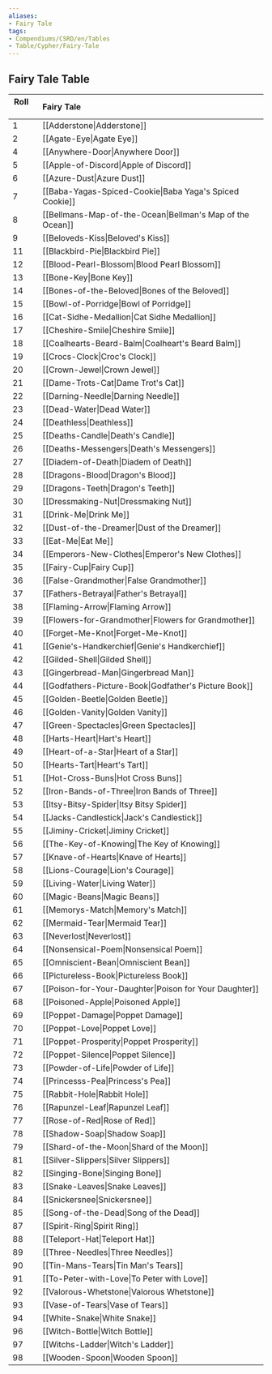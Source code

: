 ```yaml
---
aliases:
- Fairy Tale
tags:
- Compendiums/CSRD/en/Tables
- Table/Cypher/Fairy-Tale
---
```


## Fairy Tale Table
|  Roll &nbsp; &nbsp; | Fairy Tale  |
| ------------- | :----------- |
| 1 | [[Adderstone\|Adderstone]] |
| 2 | [[Agate-Eye\|Agate Eye]] |
| 4 | [[Anywhere-Door\|Anywhere Door]] |
| 5 | [[Apple-of-Discord\|Apple of Discord]] |
| 6 | [[Azure-Dust\|Azure Dust]] |
| 7 | [[Baba-Yagas-Spiced-Cookie\|Baba Yaga's Spiced Cookie]] |
| 8 | [[Bellmans-Map-of-the-Ocean\|Bellman's Map of the Ocean]] |
| 9 | [[Beloveds-Kiss\|Beloved's Kiss]] |
| 11 | [[Blackbird-Pie\|Blackbird Pie]] |
| 12 | [[Blood-Pearl-Blossom\|Blood Pearl Blossom]] |
| 13 | [[Bone-Key\|Bone Key]] |
| 14 | [[Bones-of-the-Beloved\|Bones of the Beloved]] |
| 15 | [[Bowl-of-Porridge\|Bowl of Porridge]] |
| 16 | [[Cat-Sidhe-Medallion\|Cat Sidhe Medallion]] |
| 17 | [[Cheshire-Smile\|Cheshire Smile]] |
| 18 | [[Coalhearts-Beard-Balm\|Coalheart's Beard Balm]] |
| 19 | [[Crocs-Clock\|Croc's Clock]] |
| 20 | [[Crown-Jewel\|Crown Jewel]] |
| 21 | [[Dame-Trots-Cat\|Dame Trot's Cat]] |
| 22 | [[Darning-Needle\|Darning Needle]] |
| 23 | [[Dead-Water\|Dead Water]] |
| 24 | [[Deathless\|Deathless]] |
| 25 | [[Deaths-Candle\|Death's Candle]] |
| 26 | [[Deaths-Messengers\|Death's Messengers]] |
| 27 | [[Diadem-of-Death\|Diadem of Death]] |
| 28 | [[Dragons-Blood\|Dragon's Blood]] |
| 29 | [[Dragons-Teeth\|Dragon's Teeth]] |
| 30 | [[Dressmaking-Nut\|Dressmaking Nut]] |
| 31 | [[Drink-Me\|Drink Me]] |
| 32 | [[Dust-of-the-Dreamer\|Dust of the Dreamer]] |
| 33 | [[Eat-Me\|Eat Me]] |
| 34 | [[Emperors-New-Clothes\|Emperor's New Clothes]] |
| 35 | [[Fairy-Cup\|Fairy Cup]] |
| 36 | [[False-Grandmother\|False Grandmother]] |
| 37 | [[Fathers-Betrayal\|Father's Betrayal]] |
| 38 | [[Flaming-Arrow\|Flaming Arrow]] |
| 39 | [[Flowers-for-Grandmother\|Flowers for Grandmother]] |
| 40 | [[Forget-Me-Knot\|Forget-Me-Knot]] |
| 41 | [[Genie's-Handkerchief\|Genie's Handkerchief]] |
| 42 | [[Gilded-Shell\|Gilded Shell]] |
| 43 | [[Gingerbread-Man\|Gingerbread Man]] |
| 44 | [[Godfathers-Picture-Book\|Godfather's Picture Book]] |
| 45 | [[Golden-Beetle\|Golden Beetle]] |
| 46 | [[Golden-Vanity\|Golden Vanity]] |
| 47 | [[Green-Spectacles\|Green Spectacles]] |
| 48 | [[Harts-Heart\|Hart's Heart]] |
| 49 | [[Heart-of-a-Star\|Heart of a Star]] |
| 50 | [[Hearts-Tart\|Heart's Tart]] |
| 51 | [[Hot-Cross-Buns\|Hot Cross Buns]] |
| 52 | [[Iron-Bands-of-Three\|Iron Bands of Three]] |
| 53 | [[Itsy-Bitsy-Spider\|Itsy Bitsy Spider]] |
| 54 | [[Jacks-Candlestick\|Jack's Candlestick]] |
| 55 | [[Jiminy-Cricket\|Jiminy Cricket]] |
| 56 | [[The-Key-of-Knowing\|The Key of Knowing]] |
| 57 | [[Knave-of-Hearts\|Knave of Hearts]] |
| 58 | [[Lions-Courage\|Lion's Courage]] |
| 59 | [[Living-Water\|Living Water]] |
| 60 | [[Magic-Beans\|Magic Beans]] |
| 61 | [[Memorys-Match\|Memory's Match]] |
| 62 | [[Mermaid-Tear\|Mermaid Tear]] |
| 63 | [[Neverlost\|Neverlost]] |
| 64 | [[Nonsensical-Poem\|Nonsensical Poem]] |
| 65 | [[Omniscient-Bean\|Omniscient Bean]] |
| 66 | [[Pictureless-Book\|Pictureless Book]] |
| 67 | [[Poison-for-Your-Daughter\|Poison for Your Daughter]] |
| 68 | [[Poisoned-Apple\|Poisoned Apple]] |
| 69 | [[Poppet-Damage\|Poppet Damage]] |
| 70 | [[Poppet-Love\|Poppet Love]] |
| 71 | [[Poppet-Prosperity\|Poppet Prosperity]] |
| 72 | [[Poppet-Silence\|Poppet Silence]] |
| 73 | [[Powder-of-Life\|Powder of Life]] |
| 74 | [[Princesss-Pea\|Princess's Pea]] |
| 75 | [[Rabbit-Hole\|Rabbit Hole]] |
| 76 | [[Rapunzel-Leaf\|Rapunzel Leaf]] |
| 77 | [[Rose-of-Red\|Rose of Red]] |
| 78 | [[Shadow-Soap\|Shadow Soap]] |
| 79 | [[Shard-of-the-Moon\|Shard of the Moon]] |
| 81 | [[Silver-Slippers\|Silver Slippers]] |
| 82 | [[Singing-Bone\|Singing Bone]] |
| 83 | [[Snake-Leaves\|Snake Leaves]] |
| 84 | [[Snickersnee\|Snickersnee]] |
| 85 | [[Song-of-the-Dead\|Song of the Dead]] |
| 87 | [[Spirit-Ring\|Spirit Ring]] |
| 88 | [[Teleport-Hat\|Teleport Hat]] |
| 89 | [[Three-Needles\|Three Needles]] |
| 90 | [[Tin-Mans-Tears\|Tin Man's Tears]] |
| 91 | [[To-Peter-with-Love\|To Peter with Love]] |
| 92 | [[Valorous-Whetstone\|Valorous Whetstone]] |
| 93 | [[Vase-of-Tears\|Vase of Tears]] |
| 94 | [[White-Snake\|White Snake]] |
| 96 | [[Witch-Bottle\|Witch Bottle]] |
| 97 | [[Witchs-Ladder\|Witch's Ladder]] |
| 98 | [[Wooden-Spoon\|Wooden Spoon]] |